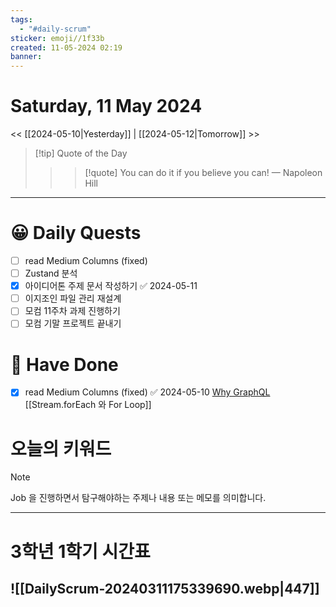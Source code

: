 ```yaml
---
tags:
  - "#daily-scrum"
sticker: emoji//1f33b
created: 11-05-2024 02:19
banner:
---
```

# Saturday, 11 May 2024
<< [[2024-05-10|Yesterday]] | [[2024-05-12|Tomorrow]] >>

> [!tip] Quote of the Day  
> > > [!quote] You can do it if you believe you can!
> — Napoleon Hill

---

#  😀 Daily Quests
- [ ] read Medium Columns (fixed)
- [ ] Zustand 분석
- [x] 아이디어톤 주제 문서 작성하기 ✅ 2024-05-11
- [ ] 이지조인 파일 관리 재설계
- [ ] 모컴 11주차 과제 진행하기
- [ ] 모컴 기말 프로젝트 끝내기

# 🙂 Have Done
- [x] read Medium Columns (fixed) ✅ 2024-05-10
	[Why GraphQL](https://medium.com/@vikas.taank_40391/why-graphql-50b3bbb34368)
	[[Stream.forEach 와 For Loop]]


# 오늘의 키워드

> [!NOTE]
> Job 을 진행하면서 탐구해야하는 주제나 내용 또는 메모를 의미합니다.


---

# 3학년 1학기 시간표

![[DailyScrum-20240311175339690.webp|447]]
---

